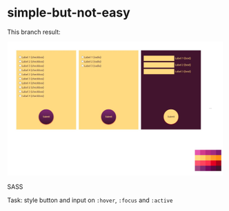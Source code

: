 # simple-but-not-easy

This branch result:

<img src="./assets/this-branch/result.jpg" width="500" />

SASS

Task: style button and input on `:hover`, `:focus` and `:active`

